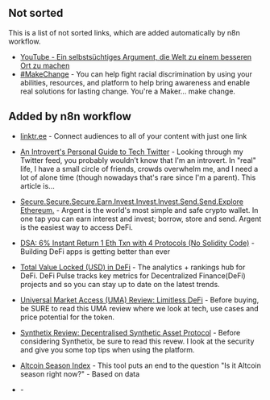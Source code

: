 ## Not sorted
This is a list of not sorted links, which are added automatically by n8n workflow.
- [YouTube - Ein selbstsüchtiges Argument, die Welt zu einem besseren Ort zu machen](https://www.youtube.com/watch?v=rvskMHn0sqQ)
- [#MakeChange](https://makechange.solutions/#give) - You can help fight racial discrimination by using your abilities, resources, and platform to help bring awareness and enable real solutions for lasting change. You're a Maker... make change.


## Added by n8n workflow

- [linktr.ee](https://linktr.ee/) - Connect audiences to all of your content with just one link


- [<ShookBlog/>An Introvert's Personal Guide to Tech Twitter](https://blog.shook.codes/an-introverts-personal-guide-to-tech-twitter) - Looking through my Twitter feed, you probably wouldn’t know that I'm an introvert. In "real" life, I have a small circle of friends, crowds overwhelm me, and I need a lot of alone time (though nowadays that's rare since I'm a parent). This article is...

- [Secure.Secure.Secure.Earn.Invest.Invest.Invest.Send.Send.Explore Ethereum.](https://www.argent.xyz/) - Argent is the world's most simple and safe crypto wallet. In one tap you can earn interest and invest; borrow, store and send. Argent is the easiest way to access DeFi.

- [DSA: 6% Instant Return 1 Eth Txn with 4 Protocols (No Solidity Code)](https://blog.instadapp.io/six-percent-instant-return/) - Building DeFi apps is getting better than ever

- [Total Value Locked (USD)  in DeFi](https://defipulse.com/) - The analytics + rankings hub for DeFi. DeFi Pulse tracks key metrics for Decentralized Finance(DeFi) projects and so you can stay up to date on the latest trends.

- [Universal Market Access (UMA) Review: Limitless DeFi](https://www.coinbureau.com/review/uma-token/) - Before buying, be SURE to read this UMA review where we look at tech, use cases and price potential for the token.

- [Synthetix Review: Decentralised Synthetic Asset Protocol](https://www.coinbureau.com/review/synthetix/) - Before considering Synthetix, be sure to read this revew. I look at the security and give you some top tips when using the platform.

- [Altcoin Season Index](https://www.blockchaincenter.net/altcoin-season-index/) - This tool puts an end to the question "Is it Altcoin season right now?" - Based on data

- [](https://mintr.synthetix.io/) - 